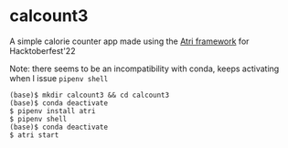 # calcount3
A simple calorie counter app made using the [Atri framework](https://github.com/Atri-Labs/atrilabs-engine) for Hacktoberfest'22

Note: there seems to be an incompatibility with conda, keeps activating when I issue `pipenv shell` 
```
(base)$ mkdir calcount3 && cd calcount3
(base)$ conda deactivate
$ pipenv install atri
$ pipenv shell
(base)$ conda deactivate
$ atri start
```
